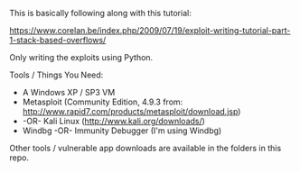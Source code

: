 

This is basically following along with this tutorial:

https://www.corelan.be/index.php/2009/07/19/exploit-writing-tutorial-part-1-stack-based-overflows/

Only writing the exploits using Python.

Tools / Things You Need:
* A Windows XP / SP3 VM
* Metasploit (Community Edition, 4.9.3 from: http://www.rapid7.com/products/metasploit/download.jsp)
* -OR- Kali Linux (http://www.kali.org/downloads/)
* Windbg -OR- Immunity Debugger (I'm using Windbg)

Other tools / vulnerable app downloads are available in the folders in this repo.
